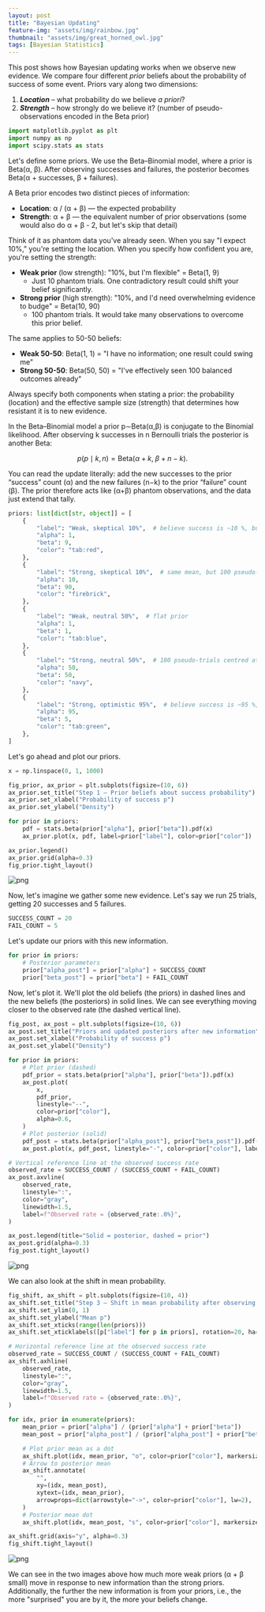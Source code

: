 ```yaml
---
layout: post
title: "Bayesian Updating"
feature-img: "assets/img/rainbow.jpg"
thumbnail: "assets/img/great_horned_owl.jpg"
tags: [Bayesian Statistics]
---
```


This post shows how Bayesian updating works when we observe new evidence.  We compare four different *prior* beliefs about the probability of success of some event. Priors vary along two dimensions:
   1. ***Location***  – what probability do we believe *a priori*?
   2. ***Strength***  – how strongly do we believe it? (number of pseudo-observations encoded in the Beta prior)


```python
import matplotlib.pyplot as plt
import numpy as np
import scipy.stats as stats
```

Let's define some priors. We use the Beta–Binomial model, where a prior is Beta(α, β). After observing successes and failures, the posterior becomes Beta(α + successes, β + failures).

A Beta prior encodes two distinct pieces of information:

* **Location**: α / (α + β) — the expected probability
* **Strength**: α + β — the equivalent number of prior observations (some would also do α + β - 2, but let's skip that detail)

Think of it as phantom data you've already seen. When you say "I expect 10%," you're setting the location. When you specify how confident you are, you're setting the strength:

* **Weak prior** (low strength): "10%, but I'm flexible" = Beta(1, 9)
  * Just 10 phantom trials. One contradictory result could shift your belief significantly.
* **Strong prior** (high strength): "10%, and I'd need overwhelming evidence to budge" = Beta(10, 90)
  * 100 phantom trials. It would take many observations to overcome this prior belief.

The same applies to 50-50 beliefs:

* **Weak 50-50**: Beta(1, 1) = "I have no information; one result could swing me"
* **Strong 50-50**: Beta(50, 50) = "I've effectively seen 100 balanced outcomes already"

Always specify both components when stating a prior: the probability (location) and the effective sample size (strength) that determines how resistant it is to new evidence.

In the Beta–Binomial model a prior p∼Beta(α,β) is conjugate to the Binomial likelihood. After observing k successes in n Bernoulli trials the posterior is another Beta:

$$
p(p\mid k,n)=\mathrm{Beta}\bigl(\alpha+k,\;\beta+n-k\bigr).
$$

You can read the update literally: add the new successes to the prior “success” count (α) and the new failures (n−k) to the prior “failure” count (β). The prior therefore acts like (α+β) phantom observations, and the data just extend that tally.


```python
priors: list[dict[str, object]] = [
    {
        "label": "Weak, skeptical 10%",  # believe success is ~10 %, but weakly held
        "alpha": 1,
        "beta": 9,
        "color": "tab:red",
    },
    {
        "label": "Strong, skeptical 10%",  # same mean, but 100 pseudo-trials (!)
        "alpha": 10,
        "beta": 90,
        "color": "firebrick",
    },
    {
        "label": "Weak, neutral 50%",  # flat prior
        "alpha": 1,
        "beta": 1,
        "color": "tab:blue",
    },
    {
        "label": "Strong, neutral 50%",  # 100 pseudo-trials centred at 0.5
        "alpha": 50,
        "beta": 50,
        "color": "navy",
    },
    {
        "label": "Strong, optimistic 95%",  # believe success is ~95 %, stronger than the data
        "alpha": 95,
        "beta": 5,
        "color": "tab:green",
    },
]
```

Let's go ahead and plot our priors.


```python
x = np.linspace(0, 1, 1000)

fig_prior, ax_prior = plt.subplots(figsize=(10, 6))
ax_prior.set_title("Step 1 – Prior beliefs about success probability")
ax_prior.set_xlabel("Probability of success p")
ax_prior.set_ylabel("Density")

for prior in priors:
    pdf = stats.beta(prior["alpha"], prior["beta"]).pdf(x)
    ax_prior.plot(x, pdf, label=prior["label"], color=prior["color"])

ax_prior.legend()
ax_prior.grid(alpha=0.3)
fig_prior.tight_layout()
```


    
![png]({{site.baseurl}}/assets/img/2025-06-24-bayesian-updating_files/2025-06-24-bayesian-updating_7_0.png)
    


Now, let's imagine we gather some new evidence. Let's say we run 25 trials, getting 20 successes and 5 failures.


```python
SUCCESS_COUNT = 20
FAIL_COUNT = 5
```

Let's update our priors with this new information.


```python
for prior in priors:
    # Posterior parameters
    prior["alpha_post"] = prior["alpha"] + SUCCESS_COUNT
    prior["beta_post"] = prior["beta"] + FAIL_COUNT
```

Now, let's plot it. We'll plot the old beliefs (the priors) in dashed lines and the new beliefs (the posteriors) in solid lines. We can see everything moving closer to the observed rate (the dashed vertical line).


```python
fig_post, ax_post = plt.subplots(figsize=(10, 6))
ax_post.set_title("Priors and updated posteriors after new information")
ax_post.set_xlabel("Probability of success p")
ax_post.set_ylabel("Density")

for prior in priors:
    # Plot prior (dashed)
    pdf_prior = stats.beta(prior["alpha"], prior["beta"]).pdf(x)
    ax_post.plot(
        x,
        pdf_prior,
        linestyle="--",
        color=prior["color"],
        alpha=0.6,
    )
    # Plot posterior (solid)
    pdf_post = stats.beta(prior["alpha_post"], prior["beta_post"]).pdf(x)
    ax_post.plot(x, pdf_post, linestyle="-", color=prior["color"], label=prior["label"])

# Vertical reference line at the observed success rate
observed_rate = SUCCESS_COUNT / (SUCCESS_COUNT + FAIL_COUNT)
ax_post.axvline(
    observed_rate,
    linestyle=":",
    color="gray",
    linewidth=1.5,
    label=f"Observed rate = {observed_rate:.0%}",
)

ax_post.legend(title="Solid = posterior, dashed = prior")
ax_post.grid(alpha=0.3)
fig_post.tight_layout()
```


    
![png]({{site.baseurl}}/assets/img/2025-06-24-bayesian-updating_files/2025-06-24-bayesian-updating_13_0.png)
    


We can also look at the shift in mean probability.


```python
fig_shift, ax_shift = plt.subplots(figsize=(10, 4))
ax_shift.set_title("Step 3 – Shift in mean probability after observing data")
ax_shift.set_ylim(0, 1)
ax_shift.set_ylabel("Mean p")
ax_shift.set_xticks(range(len(priors)))
ax_shift.set_xticklabels([p["label"] for p in priors], rotation=20, ha="right")

# Horizontal reference line at the observed success rate
observed_rate = SUCCESS_COUNT / (SUCCESS_COUNT + FAIL_COUNT)
ax_shift.axhline(
    observed_rate,
    linestyle=":",
    color="gray",
    linewidth=1.5,
    label=f"Observed rate = {observed_rate:.0%}",
)

for idx, prior in enumerate(priors):
    mean_prior = prior["alpha"] / (prior["alpha"] + prior["beta"])
    mean_post = prior["alpha_post"] / (prior["alpha_post"] + prior["beta_post"])

    # Plot prior mean as a dot
    ax_shift.plot(idx, mean_prior, "o", color=prior["color"], markersize=8)
    # Arrow to posterior mean
    ax_shift.annotate(
        "",
        xy=(idx, mean_post),
        xytext=(idx, mean_prior),
        arrowprops=dict(arrowstyle="->", color=prior["color"], lw=2),
    )
    # Posterior mean dot
    ax_shift.plot(idx, mean_post, "s", color=prior["color"], markersize=8)

ax_shift.grid(axis="y", alpha=0.3)
fig_shift.tight_layout()
```


    
![png]({{site.baseurl}}/assets/img/2025-06-24-bayesian-updating_files/2025-06-24-bayesian-updating_15_0.png)
    


We can see in the two images above how much more weak priors (α + β small) move in response to new information than the strong priors. Additionally, the further the new information is from your priors, i.e., the more "surprised" you are by it, the more your beliefs change. 
